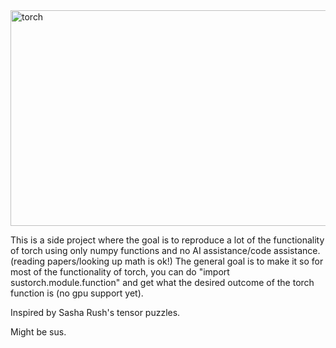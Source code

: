 <img width="717" height="345" alt="torch" src="https://github.com/user-attachments/assets/1e754b8d-e4b4-4955-afe4-c936604dc4ac" />

This is a side project where the goal is to reproduce a lot of the functionality of torch using only numpy functions and no AI assistance/code assistance. (reading papers/looking up math is ok!) The general goal is to make it so for most of the functionality of torch, you can do "import sustorch.module.function" and get what the desired outcome of the torch function is (no gpu support yet).

Inspired by Sasha Rush's tensor puzzles.

Might be sus.
